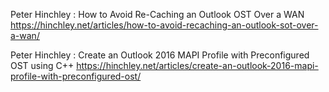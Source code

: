 Peter Hinchley : How to Avoid Re-Caching an Outlook OST Over a WAN
 https://hinchley.net/articles/how-to-avoid-recaching-an-outlook-sot-over-a-wan/

Peter Hinchley : Create an Outlook 2016 MAPI Profile with Preconfigured OST using C++
 https://hinchley.net/articles/create-an-outlook-2016-mapi-profile-with-preconfigured-ost/

